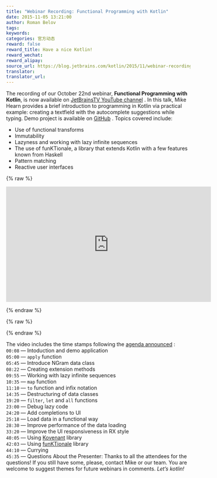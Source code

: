 ```yaml
---
title: "Webinar Recording: Functional Programming with Kotlin"
date: 2015-11-05 13:21:00
author: Roman Belov
tags:
keywords:
categories: 官方动态
reward: false
reward_title: Have a nice Kotlin!
reward_wechat:
reward_alipay:
source_url: https://blog.jetbrains.com/kotlin/2015/11/webinar-recording-functional-programming-with-kotlin/
translator:
translator_url:
---
```


The recording of our October 22nd webinar, <strong>Functional Programming with Kotlin</strong>, is now available on [JetBrainsTV YouTube channel](https://youtu.be/AhA-Q7MOre0) .
In this talk, Mike Hearn provides a brief introduction to programming in Kotlin via practical example: creating a textfield with the autocomplete suggestions while typing. Demo project is available on [GitHub](https://github.com/mikehearn/KotlinFPWebinar) .
Topics covered include:

* Use of functional transforms
* Immutability
* Lazyness and working with lazy infinite sequences
* The use of funKTionale, a library that extends Kotlin with a few features known from Haskell
* Pattern matching
* Reactive user interfaces


{% raw %}
<p><iframe allowfullscreen="" frameborder="0" height="315" src="https://www.youtube.com/embed/AhA-Q7MOre0" width="560"></iframe></p>
{% endraw %}


{% raw %}
<p><span id="more-3081"></span></p>
{% endraw %}

The video includes the time stamps following the [agenda announced](http://blog.jetbrains.com/kotlin/2015/10/join-live-webinar-functional-programming-with-kotlin/) :<br/>
`00:08` — Intoduction and demo application<br/>
`05:00` — `apply` function<br/>
`05:45` — Introduce NGram data class<br/>
`08:22` — Creating extension methods<br/>
`09:55` — Working with lazy infinite sequences<br/>
`10:35` — `map` function<br/>
`11:10` — `to` function and infix notation<br/>
`14:35` — Destructuring of data classes<br/>
`19:20` — `filter`, `let` and `all` functions<br/>
`23:00` — Debug lazy code<br/>
`24:20` — Add completions to UI<br/>
`25:18` — Load data in a functional way<br/>
`28:30` — Improve performance of the data loading<br/>
`33:20` — Improve the UI responsiveness in RX style<br/>
`40:05` — Using [Kovenant](https://github.com/mplatvoet/kovenant) library<br/>
`42:03` — Using [funKTionale](https://github.com/MarioAriasC/funKTionale) library<br/>
`44:10` — Currying<br/>
`45:35` — Questions
About the Presenter:
Thanks to all the attendees for the questions! If you still have some, please, contact Mike or our team.
You are welcome to suggest themes for future webinars in comments.
<em>Let’s kotlin!</em>
